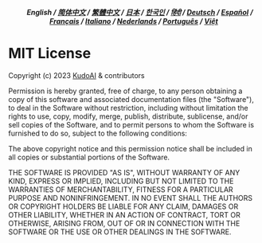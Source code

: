 <div align="center">
<h5> <a href="./"><img height=15 style="margin: 0 3px -2px" src="https://raw.githubusercontent.com/kudoai/chatgpt.js/6fa1659feadaf70853996dc7d7f6e1ab5a1e6301/media/images/icons/earth-americas.svg"></a> English / <a href="zh-cn/LICENSE.md">简体中文</a> / <a href="zh-tw/LICENSE.md">繁體中文</a> / <a href="ja/LICENSE.md">日本</a> / <a href="ko/LICENSE.md">한국인</a> / <a href="hi/LICENSE.md">हिंदी</a> / <a href="de/LICENSE.md">Deutsch</a> / <a href="es/LICENSE.md">Español</a> / <a href="fr/LICENSE.md">Français</a> / <a href="it/LICENSE.md">Italiano</a> / <a href="nl/LICENSE.md">Nederlands</a> / <a href="pt/LICENSE.md">Português</a> / <a href="vi/LICENSE.md">Việt</a></h5>
</div>

# MIT License

Copyright (c) 2023 [KudoAI](https://github.com/kudoai) & contributors

Permission is hereby granted, free of charge, to any person obtaining a copy
of this software and associated documentation files (the "Software"), to deal
in the Software without restriction, including without limitation the rights
to use, copy, modify, merge, publish, distribute, sublicense, and/or sell
copies of the Software, and to permit persons to whom the Software is
furnished to do so, subject to the following conditions:

The above copyright notice and this permission notice shall be included in all
copies or substantial portions of the Software.

THE SOFTWARE IS PROVIDED "AS IS", WITHOUT WARRANTY OF ANY KIND, EXPRESS OR
IMPLIED, INCLUDING BUT NOT LIMITED TO THE WARRANTIES OF MERCHANTABILITY,
FITNESS FOR A PARTICULAR PURPOSE AND NONINFRINGEMENT. IN NO EVENT SHALL THE
AUTHORS OR COPYRIGHT HOLDERS BE LIABLE FOR ANY CLAIM, DAMAGES OR OTHER
LIABILITY, WHETHER IN AN ACTION OF CONTRACT, TORT OR OTHERWISE, ARISING FROM,
OUT OF OR IN CONNECTION WITH THE SOFTWARE OR THE USE OR OTHER DEALINGS IN THE
SOFTWARE.
